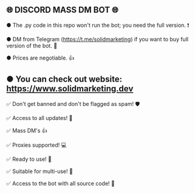 


🌐 DISCORD MASS DM BOT 🌐
---------------------------------------------------------------------------------------------------------------

● The .py code in this repo won't run the bot; you need the full version. ❗

● DM from Telegram (https://t.me/solidmarketing) if you want to buy full version of the bot. 💬

● Prices are negotiable. 👍

● You can check out website: https://www.solidmarketing.dev
---------------------------------------------------------------------------------------------------------------

✅ Don't get banned and don't be flagged as spam! 🛡

✅ Access to all updates! 🌟

✅ Mass DM's 👍

✅ Proxies supported! 💻

✅ Ready to use! 🚀

✅ Suitable for multi-use! 🔄

✅ Access to the bot with all source code! 📂
